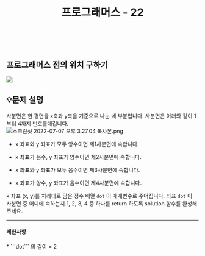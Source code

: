 ﻿---
layout: post
title: "프로그래머스 - 22"
category: studylog
tags: algorithm
---

<br>

## 프로그래머스 점의 위치 구하기


![](https://velog.velcdn.com/images/dlsdud9098/post/e1464da6-734f-4172-a5d3-8df73b71a328/image.png)
## 💡문제 설명
사분면은 한 평면을 x축과 y축을 기준으로 나눈 네 부분입니다. 사분면은 아래와 같이 1부터 4까지 번호를매깁니다.<br/><img alt="스크린샷 2022-07-07 오후 3.27.04 복사본.png" src="https://grepp-programmers.s3.ap-northeast-2.amazonaws.com/files/production/b58d4788-42fa-44fa-af50-481907e65473/%E1%84%89%E1%85%B3%E1%84%8F%E1%85%B3%E1%84%85%E1%85%B5%E1%86%AB%E1%84%89%E1%85%A3%E1%86%BA%202022-07-07%20%E1%84%8B%E1%85%A9%E1%84%92%E1%85%AE%203.27.04%20%E1%84%87%E1%85%A9%E1%86%A8%E1%84%89%E1%85%A1%E1%84%87%E1%85%A9%E1%86%AB.png" title=""/>


* x 좌표와 y 좌표가 모두 양수이면 제1사분면에 속합니다.




* x 좌표가 음수, y 좌표가 양수이면 제2사분면에 속합니다.




* x 좌표와 y 좌표가 모두 음수이면 제3사분면에 속합니다.




* x 좌표가 양수, y 좌표가 음수이면 제4사분면에 속합니다.


x  좌표 (x, y)를 차례대로 담은 정수 배열 ```dot```
이 매개변수로 주어집니다. 좌표 ```dot```
이 사분면 중 어디에 속하는지 1, 2, 3, 4 중 하나를 return 하도록 solution 함수를 완성해주세요.


---


<h4>제한사항</h4>
* ```dot```
의 길이 = 2




